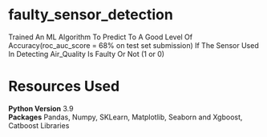 # faulty_sensor_detection #

Trained An ML Algorithm To Predict To A Good Level Of Accuracy(roc_auc_score = 68% on test set submission) If The Sensor Used In Detecting Air_Quality Is Faulty Or Not (1 or 0)

# Resources Used #
**Python Version** 3.9 <br />
**Packages** Pandas, Numpy, SKLearn, Matplotlib, Seaborn and Xgboost, Catboost Libraries

